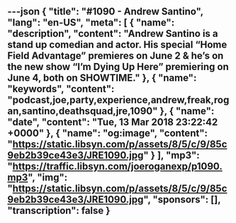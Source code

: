 ---json
{
  "title": "#1090 - Andrew Santino",
  "lang": "en-US",
  "meta": [
    {
      "name": "description",
      "content": "Andrew Santino is a stand up comedian and actor. His special “Home Field Advantage” premieres on June 2 & he’s on the new show “I’m Dying Up Here” premiering on June 4, both on SHOWTIME."
    },
    {
      "name": "keywords",
      "content": "podcast,joe,party,experience,andrew,freak,rogan,santino,deathsquad,jre,1090"
    },
    {
      "name": "date",
      "content": "Tue, 13 Mar 2018 23:22:42 +0000"
    },
    {
      "name": "og:image",
      "content": "https://static.libsyn.com/p/assets/8/5/c/9/85c9eb2b39ce43e3/JRE1090.jpg"
    }
  ],
  "mp3": "https://traffic.libsyn.com/joeroganexp/p1090.mp3",
  "img": "https://static.libsyn.com/p/assets/8/5/c/9/85c9eb2b39ce43e3/JRE1090.jpg",
  "sponsors": [],
  "transcription": false
}
---
<episode-header />

<timemark seconds="0" />

<transcribe-call-to-action />

<episode-footer />